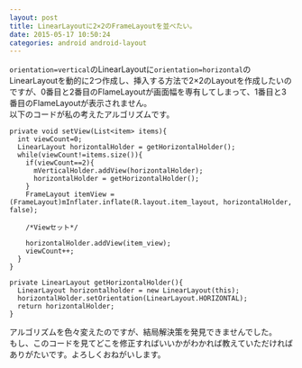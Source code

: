 ```yaml
---
layout: post
title: LinearLayoutに2×2のFrameLayoutを並べたい。
date: 2015-05-17 10:50:24
categories: android android-layout
---
```

<p><code>orientation=vertical</code>のLinearLayoutに<code>orientation=horizontal</code>のLinearLayoutを動的に2つ作成し、挿入する方法で2×2のLayoutを作成したいのですが、0番目と2番目のFlameLayoutが画面幅を専有してしまって、1番目と3番目のFlameLayoutが表示されません。<br>
以下のコードが私の考えたアルゴリズムです。</p>



<pre class="lang-html prettyprint-override"><code>private void setView(List&lt;item&gt; items){
  int viewCount=0;
  LinearLayout horizontalHolder = getHorizontalHolder();
  while(viewCount!=items.size()){
    if(viewCount==2){
      mVerticalHolder.addView(horizontalHolder);
      horizontalHolder = getHorizontalHolder();
    }
    FrameLayout itemView = (FrameLayout)mInflater.inflate(R.layout.item_layout, horizontalHolder, false);

    /*Viewセット*/

    horizontalHolder.addView(item_view);
    viewCount++;
  }
}

private LinearLayout getHorizontalHolder(){
  LinearLayout horizontalholder = new LinearLayout(this);
  horizontalHolder.setOrientation(LinearLayout.HORIZONTAL);
  return horizontalHolder;
}
</code></pre>

<p>アルゴリズムを色々変えたのですが、結局解決策を発見できませんでした。<br>
もし、このコードを見てどこを修正すればいいかがわかれば教えていただければありがたいです。よろしくおねがいします。</p>
